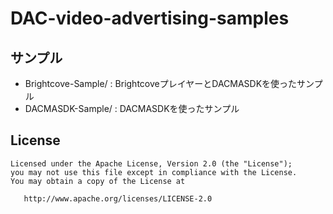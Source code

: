 # DAC-video-advertising-samples

## サンプル

- Brightcove-Sample/ : BrightcoveプレイヤーとDACMASDKを使ったサンプル
- DACMASDK-Sample/   : DACMASDKを使ったサンプル


## License

    Licensed under the Apache License, Version 2.0 (the "License");
    you may not use this file except in compliance with the License.
    You may obtain a copy of the License at

       http://www.apache.org/licenses/LICENSE-2.0
